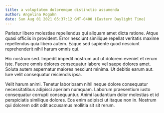 ```yaml
---
title: a voluptatem doloremque distinctio assumenda
author: Angelina Rogahn
date: Sun Aug 01 2021 05:37:12 GMT-0400 (Eastern Daylight Time)
---
```

Pariatur libero molestiae repellendus qui aliquam amet dicta ratione. Atque quasi officiis in provident. Error nesciunt similique repellat veritatis maxime repellendus quia libero autem. Eaque sed sapiente quod nesciunt reprehenderit nihil harum omnis qui.

 Hic nostrum sed. Impedit impedit nostrum aut ut dolorem eveniet et rerum iste. Facere omnis dolores consequatur labore vel saepe dolores amet. Soluta autem aspernatur maiores nesciunt minima. Ut debitis earum aut. Iure velit consequatur reiciendis ipsa.

 Velit harum animi. Tenetur laboriosam nihil neque dolore consequatur necessitatibus adipisci aperiam numquam. Laborum praesentium iusto consequatur corrupti consequuntur. Animi laudantium dolor molestias et id perspiciatis similique dolores. Eos enim adipisci ut itaque non in. Nostrum qui dolorem odit odit accusamus mollitia sit sit rerum.